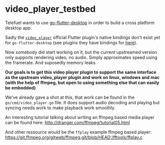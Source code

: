 # video_player_testbed

Telefuel wants to use [go-flutter-desktop](https://github.com/go-flutter-desktop/go-flutter/)
in order to build a cross platform desktop app.

Sadly the [`video_player`](https://github.com/flutter/plugins/tree/master/packages/video_player)
official Flutter plugin's native bindings don't exist yet for `go-flutter-desktop`
(see plugins they have bindings for [here](https://github.com/go-flutter-desktop/plugins)).

Now somebody did start working on it, but the current upstreamed version only supports
rendering video, no audio. Simply approximates speed using the framerate. And
suposedly memory leaks.

**Our goals is to get this video player plugin to support the same interface as
the upstream video_player plugin and work on linux, windows and mac (with the
help of ffmpeg, but open to using something else that can easily be embedded)**

We've already gave a shot at this, that work can be found in the `go/cmd/video_player.go`
file. It does support audio decoding and playing but syncing needs work to make
playback work smoothly.

An interesting tutorial talking about writing an ffmpeg based media player 
can be found here: http://dranger.com/ffmpeg/tutorial05.html

And other ressource would be the `ffplay` example ffmpeg based player: https://git.ffmpeg.org/gitweb/ffmpeg.git/blob/HEAD:/fftools/ffplay.c
